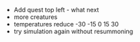 - Add quest top left - what next
- more creatures
- temperatures reduce -30 -15 0 15 30
- try simulation again without resummoning
